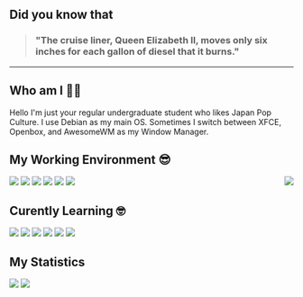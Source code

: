 ## Did you know that

<h3>
  <blockquote>
<!--START_SECTION:debris-->                                                        
"The cruise liner, Queen Elizabeth II, moves only six inches for each gallon of diesel that it burns."
<!--END_SECTION:debris-->
  </blockquote>
</h3>

-----

## Who am I 👨‍🎓

Hello I'm just your regular undergraduate student who likes Japan Pop Culture. I use Debian as my main OS. Sometimes I switch between XFCE, Openbox, and AwesomeWM as my Window Manager.

## My Working Environment 😎

<img src="https://webusstatic.yo-star.com/ark_us_web/assets/159229525944611258/d85060be4f7a4a4d1435b2812773ca30.png?x-oss-process=image/resize,w_170" align=right>

![](https://img.shields.io/badge/-Debian-informational?style=for-the-badge&logo=debian&logoColor=white&color=A81D33)
![](https://img.shields.io/badge/-ZSH-informational?style=for-the-badge&logo=gnu-bash&logoColor=white&color=C97E84)
![](https://img.shields.io/badge/-Neovim-informational?style=for-the-badge&logo=neovim&logoColor=white&color=57A143)
![](https://img.shields.io/badge/-Emacs-informational?style=for-the-badge&logo=gnu-emacs&logoColor=white&color=7F5AB6)
![](https://img.shields.io/badge/-XFCE-informational?style=for-the-badge&logo=xfce&logoColor=white&color=2284F2)
![](https://img.shields.io/badge/-AwesomeWM-informational?style=for-the-badge&logo=awesomewm&logoColor=white&color=535D6C)

## Curently Learning 🤓

[![](https://img.shields.io/badge/-Eleventy-informational?style=for-the-badge&logo=eleventy&logoColor=white&color=000000)](https://www.11ty.dev/)
[![](https://img.shields.io/badge/-Go-informational?style=for-the-badge&logo=go&logoColor=white&color=00ADD8)](https://golang.org/)
[![](https://img.shields.io/badge/-Gulp-informational?style=for-the-badge&logo=gulp&logoColor=white&color=CF4647)](https://gulpjs.com/)
[![](https://img.shields.io/badge/-Lua-informational?style=for-the-badge&logo=lua&logoColor=white&color=2C2D72)](http://www.lua.org/)
[![](https://img.shields.io/badge/-PostCSS-informational?style=for-the-badge&logo=postcss&logoColor=white&color=DD3A0A)](https://postcss.org/)
[![](https://img.shields.io/badge/-Tailwind-informational?style=for-the-badge&logo=tailwind-css&logoColor=white&color=38B2AC)](https://tailwindcss.com/)


## My Statistics

<img src="https://github-readme-stats.vercel.app/api?show_icons=true&hide=issues&username=ekickx"> <img src="https://github-readme-stats.vercel.app/api/top-langs/?layout=compact&username=ekickx">
